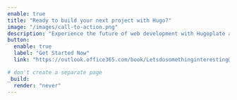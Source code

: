 ```yaml
---
enable: true
title: "Ready to build your next project with Hugo?"
image: "/images/call-to-action.png"
description: "Experience the future of web development with Hugoplate and Hugo. Build lightning-fast static sites with ease and flexibility."
button:
  enable: true
  label: "Get Started Now"
  link: "https://outlook.office365.com/book/Letsdosomethinginteresting@tlbc.pl/"

# don't create a separate page
_build:
  render: "never"
---
```

